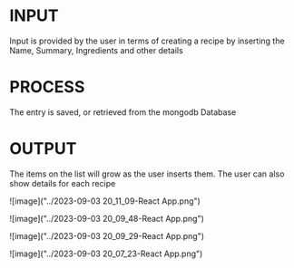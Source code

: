 
# INPUT
  Input is provided by the user in terms of creating a recipe by inserting the Name, Summary, Ingredients and other details
# PROCESS
  The entry is saved, or retrieved from the mongodb Database

# OUTPUT
  The items on the list will grow as the user inserts them.  The user can also show details for each recipe
  
![image]("../2023-09-03 20_11_09-React App.png")


![image]("../2023-09-03 20_09_48-React App.png")


![image]("../2023-09-03 20_09_29-React App.png")

![image]("../2023-09-03 20_07_23-React App.png")
